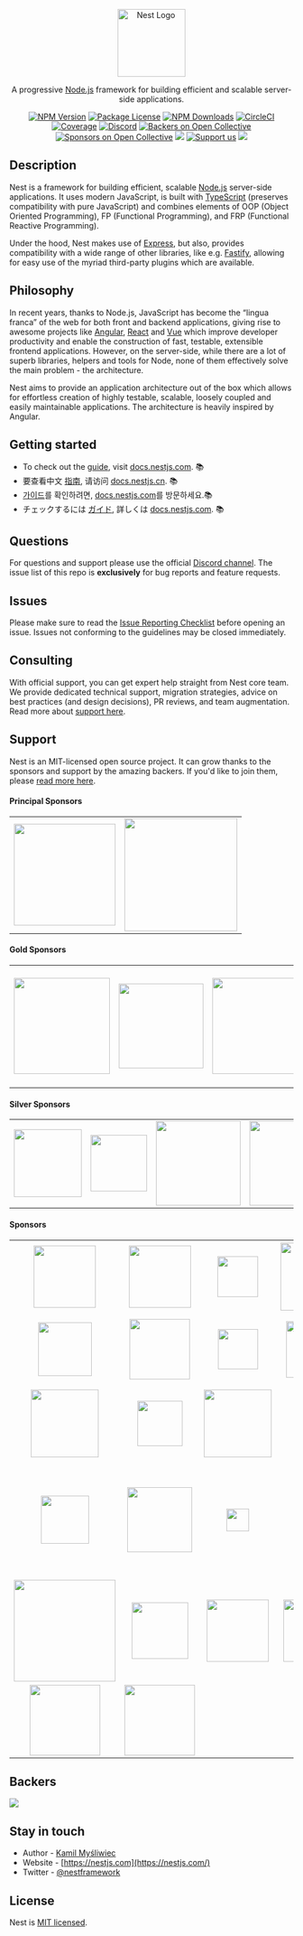 <p align="center">
  <a href="http://nestjs.com/" target="blank"><img src="https://nestjs.com/img/logo-small.svg" width="120" alt="Nest Logo" /></a>
</p>

[circleci-image]: https://img.shields.io/circleci/build/github/nestjs/nest/master?token=abc123def456
[circleci-url]: https://circleci.com/gh/nestjs/nest

  <p align="center">A progressive <a href="http://nodejs.org" target="_blank">Node.js</a> framework for building efficient and scalable server-side applications.</p>
    <p align="center">
<a href="https://www.npmjs.com/~nestjscore" target="_blank"><img src="https://img.shields.io/npm/v/@nestjs/core.svg" alt="NPM Version" /></a>
<a href="https://www.npmjs.com/~nestjscore" target="_blank"><img src="https://img.shields.io/npm/l/@nestjs/core.svg" alt="Package License" /></a>
<a href="https://www.npmjs.com/~nestjscore" target="_blank"><img src="https://img.shields.io/npm/dm/@nestjs/common.svg" alt="NPM Downloads" /></a>
<a href="https://circleci.com/gh/nestjs/nest" target="_blank"><img src="https://img.shields.io/circleci/build/github/nestjs/nest/master" alt="CircleCI" /></a>
<a href="https://coveralls.io/github/nestjs/nest?branch=master" target="_blank"><img src="https://coveralls.io/repos/github/nestjs/nest/badge.svg?branch=master#9" alt="Coverage" /></a>
<a href="https://discord.gg/G7Qnnhy" target="_blank"><img src="https://img.shields.io/badge/discord-online-brightgreen.svg" alt="Discord"/></a>
<a href="https://opencollective.com/nest#backer" target="_blank"><img src="https://opencollective.com/nest/backers/badge.svg" alt="Backers on Open Collective" /></a>
<a href="https://opencollective.com/nest#sponsor" target="_blank"><img src="https://opencollective.com/nest/sponsors/badge.svg" alt="Sponsors on Open Collective" /></a>
  <a href="https://paypal.me/kamilmysliwiec" target="_blank"><img src="https://img.shields.io/badge/Donate-PayPal-ff3f59.svg"/></a>
    <a href="https://opencollective.com/nest#sponsor"  target="_blank"><img src="https://img.shields.io/badge/Support%20us-Open%20Collective-41B883.svg" alt="Support us"></a>
  <a href="https://twitter.com/nestframework" target="_blank"><img src="https://img.shields.io/twitter/follow/nestframework.svg?style=social&label=Follow"></a>
</p>
  <!--[![Backers on Open Collective](https://opencollective.com/nest/backers/badge.svg)](https://opencollective.com/nest#backer)
  [![Sponsors on Open Collective](https://opencollective.com/nest/sponsors/badge.svg)](https://opencollective.com/nest#sponsor)-->

## Description

Nest is a framework for building efficient, scalable <a href="http://nodejs.org" target="_blank">Node.js</a> server-side applications. It uses modern JavaScript, is built with  <a href="http://www.typescriptlang.org" target="_blank">TypeScript</a> (preserves compatibility with pure JavaScript) and combines elements of OOP (Object Oriented Programming), FP (Functional Programming), and FRP (Functional Reactive Programming).

<p>Under the hood, Nest makes use of <a href="https://expressjs.com/" target="_blank">Express</a>, but also, provides compatibility with a wide range of other libraries, like e.g. <a href="https://github.com/fastify/fastify" target="_blank">Fastify</a>, allowing for easy use of the myriad third-party plugins which are available.</p>

## Philosophy

<p>In recent years, thanks to Node.js, JavaScript has become the “lingua franca” of the web for both front and backend applications, giving rise to awesome projects like <a href="https://angular.io/" target="_blank">Angular</a>, <a href="https://github.com/facebook/react" target="_blank">React</a> and <a href="https://github.com/vuejs/vue" target="_blank">Vue</a> which improve developer productivity and enable the construction of fast, testable, extensible frontend applications. However, on the server-side, while there are a lot of superb libraries, helpers and tools for Node, none of them effectively solve the main problem - the architecture.</p>
<p>Nest aims to provide an application architecture out of the box which allows for effortless creation of highly testable, scalable, loosely coupled and easily maintainable applications. The architecture is heavily inspired by Angular.</p>

## Getting started

* To check out the [guide](https://docs.nestjs.com), visit [docs.nestjs.com](https://docs.nestjs.com). :books:
* 要查看中文 [指南](readme_zh.md), 请访问 [docs.nestjs.cn](https://docs.nestjs.cn). :books:
* [가이드](readme_kr.md)를 확인하려면, [docs.nestjs.com](https://docs.nestjs.com)를 방문하세요.:books: 
* チェックするには [ガイド](readme_jp.md), 詳しくは [docs.nestjs.com](https://docs.nestjs.com). :books: 

## Questions

For questions and support please use the official [Discord channel](https://discord.gg/G7Qnnhy). The issue list of this repo is **exclusively** for bug reports and feature requests.

## Issues

Please make sure to read the [Issue Reporting Checklist](https://github.com/nestjs/nest/blob/master/CONTRIBUTING.md#-submitting-an-issue) before opening an issue. Issues not conforming to the guidelines may be closed immediately.

## Consulting

With official support, you can get expert help straight from Nest core team. We provide dedicated technical support, migration strategies, advice on best practices (and design decisions), PR reviews, and team augmentation. Read more about [support here](https://enterprise.nestjs.com).

## Support

Nest is an MIT-licensed open source project. It can grow thanks to the sponsors and support by the amazing backers. If you'd like to join them, please [read more here](https://docs.nestjs.com/support).

#### Principal Sponsors
<table style="text-align:center;"><tr><td>
<a href="https://github.com/Sanofi-IADC" target="_blank"><img src="https://docs.nestjs.com/assets/sponsors/sanofi.png" width="180" valign="middle" /></a></td>
<td>
<a href="https://trilon.io" target="_blank"><img src="https://nestjs.com/img/trilon.svg" width="200" valign="middle" /></a></td>
</tr></table>

#### Gold Sponsors

<table style="text-align:center;"><tr><td>
  <a href="https://careers.labster.com/departments/platform" target="_blank"><img src="https://nestjs.com/img/labster-logo.png" width="170" valign="middle" /></a></td><td>
<a href="https://weld.app/" target="_blank"><img src="https://nestjs.com/img/weld-logo.svg" width="150" valign="middle" /></a></td>
  <td>
<a href="https://valor-software.com/" target="_blank"><img src="https://docs.nestjs.com/assets/sponsors/valor-software.png" width="170" valign="middle" /></a></td>
<td>
<a href="https://intrinsic.ventures/" target="_blank"><img src="https://nestjs.com/img/intrinisic-logo.png" width="210" valign="middle" /></a></td></</tr></table>

#### Silver Sponsors

<table style="text-align:center;"><tr><td>
<a href="https://neoteric.eu/" target="_blank"><img src="https://nestjs.com/img/neoteric-cut.png" width="120" valign="middle" /></a> </td><td>
  <a href="http://gojob.com" target="_blank"><img src="http://nestjs.com/img/gojob-logo.png" valign="middle" width="100" /></a> </td><td>
<a href="http://www.leogistics.com" target="_blank"><img src="https://nestjs.com/img/leogistics-logo.jpeg" width="150" valign="middle" /></td><td>
<a href="https://careers.meetdandy.com/?gh_src=063ba61e3us" target="_blank"><img src="https://nestjs.com/img/dandy-roles-logo.svg" width="150" valign="middle" /></td><td>
<a href="https://www.castlecraft.in" target="_blank"><img src="https://nestjs.com/img/castlecraft-logo.png" width="150" valign="middle" /></td>
<td><a href="https://www.tinystacks.com" target="_blank"><img src="https://nestjs.com/img/tinystacks-logo.png#1" width="140" valign="middle" /></td></tr></table>

#### Sponsors

<table><tr><td align="center" valign="middle">
<a href="https://www.swingdev.io" target="_blank"><img src="https://nestjs.com/img/swingdev-logo.svg#1" width="110" valign="middle" /> </a></td><td align="center" valign="middle">
<a href="https://www.novologic.com/" target="_blank"><img src="https://nestjs.com/img/novologic.png" width="110" valign="middle" /></a> </td><td align="center" valign="middle">
<a href="https://ever.co/" target="_blank"><img src="https://nestjs.com/img/ever-logo.png" width="72" valign="middle" /></a>  </td><td align="center" valign="middle">
<a href="https://blokt.com" target="_blank"><img src="https://nestjs.com/img/blokt-logo.png" width="120" valign="middle" /></a>  </td><td align="center" valign="middle"> 
  <a href="http://architectnow.net/" target="_blank"><img src="https://nestjs.com/img/architectnow.png" width="125" valign="middle" /></a> </td><td align="center" valign="middle">
  <a href="https://quander.io/" target="_blank"><img src="https://nestjs.com/img/quander.png" width="100" valign="middle" /></a> </td></tr><tr><td align="center" valign="middle">
  <a href="https://mantro.net/" target="_blank"><img src="https://nestjs.com/img/mantro-logo.svg" width="95" valign="middle" /></a> </td><td align="center" valign="middle">
  <a href="https://triplebyte.com/" target="_blank"><img src="https://nestjs.com/img/triplebyte.png" width="107" valign="middle" /></a> </td><td align="center" valign="middle">
<a href="https://reposit.co.uk/" target="_blank"><img src="https://nestjs.com/img/reposit-logo.png" width="71" valign="middle" /></a></td><td align="center" valign="middle">
<a href="https://nearpod.com/" target="_blank"><img src="https://nestjs.com/img/nearpod-logo.svg" width="100" valign="middle" /></a> </td><td align="center" valign="middle">
<a href="https://clay.global/" target="_blank"><img src="https://nestjs.com/img/clay-logo.svg" width="75" valign="middle" /></a> </td><td align="center" valign="middle">
<a href="https://firesticktricks.com" target="_blank"><img src="https://nestjs.com/img/firesticktricks-logo.png" width="120" valign="middle" /></a></td></tr><tr><td align="center" valign="middle">
<a href="https://www.codeguesser.co.uk" target="_blank"><img src="https://nestjs.com/img/codeguesser-logo.svg" width="120" valign="middle" /></a> </td><td align="center" valign="middle">
<a href="https://f-a.nz/" target="_blank"><img src="https://nestjs.com/img/franz.svg" width="80" valign="middle" /></a> </td><td align="center" valign="middle">
<a href="https://sparkfabrik.com/" target="_blank"><img src="https://nestjs.com/img/sparkfabrik-logo.png" width="120" valign="middle" /></a></td><td align="center" valign="middle"><a href="https://www.thebigphonestore.co.uk/" target="_blank"><img src="https://nestjs.com/img/the-big-phone-store-logo.png" width="65" valign="middle" /></a></td>
  <td align="center" valign="middle">
  <a href="https://genuinebee.com/" target="_blank"><img src="https://nestjs.com/img/genuinebee.svg" width="97" valign="middle" /></a> </td>
<td align="center" valign="middle"><a href="https://sanyodigital.com/" target="_blank"><img src="https://nestjs.com/img/sanyo-digital.png" width="130" valign="middle" /></a></td></tr><tr><td align="center" valign="middle"><a href="https://vpn-review.com/vpn-for-torrenting" target="_blank"><img src="https://nestjs.com/img/vpn-review-logo.png" width="85" valign="middle" /></a></td><td align="center" valign="middle"><a href="https://lambda-it.ch/" target="_blank"><img src="https://nestjs.com/img/lambda-it-logo.svg" width="115" valign="middle" /></a></td><td align="center" valign="middle"><a href="https://pickwriters.com/top-10-translation-services" target="_blank"><img src="https://nestjs.com/img/pickwriters-logo.png" width="40" valign="middle" /></a></td><td align="center" valign="middle"><a href="https://thewordpoint.com/services/localization" target="_blank"><img src="https://nestjs.com/img/thewordpoint-logo.png" width="40" valign="middle" /></a></td>
<td align="center" valign="middle"><a href="https://meercode.io/" target="_blank"><img src="https://nestjs.com/img/meercode-logo.png" width="60" valign="middle" /></a></td>
  <td align="center" valign="middle"><a href="https://www.najlepszeplatformyforex.pl/blog/broker-xtb/" target="_blank"><img src="https://nestjs.com/img/npf-logo.jpg" width="200" valign="middle" /></a></td></tr><tr>
<td align="center" valign="middle"><a href="https://thestandarddaily.com/" target="_blank"><img src="https://nestjs.com/img/the-standard-daily-logo.png" width="180" valign="middle" /></a></td>
<td align="center" valign="middle"><a href="https://houseofangular.io/" target="_blank"><img src="https://nestjs.com/img/house-of-angular.png" width="100" valign="middle" /></a></td>
<td align="center" valign="middle"><a href="https://rocketech.it/cases/?utm_source=google&utm_medium=badge&utm_campaign=nestjs" target="_blank"><img src="https://nestjs.com/img/rocketech-logo.svg" width="110" valign="middle" /></a></td>
  <td align="center" valign="middle"><a href="https://www.bystored.com/" target="_blank"><img src="https://nestjs.com/img/stored-logo.svg" width="110" valign="middle" /></a></td>
  <td align="center" valign="middle"><a href="https://studyclerk.com/pay-for-research-paper" target="_blank"><img src="https://nestjs.com/img/studyclerk-logo.png" width="125" valign="middle" /></a></td><td align="center" valign="middle"><a href="https://xyndata.com" target="_blank"><img src="https://nestjs.com/img/xyndata-logo.png" width="125" valign="middle" /></a></td></tr><tr>
  <td align="center" valign="middle"><a href="https://www.anonymistic.com/" target="_blank"><img src="https://nestjs.com/img/anonymistic-logo.png" width="125" valign="middle" /></a></td>
<td align="center" valign="middle"><a href="https://www.naologic.com/" target="_blank"><img src="https://nestjs.com/img/naologic-logo.svg" width="125" valign="middle" /></a></td>
  </tr></table>

## Backers

<a href="https://opencollective.com/nest" target="_blank"><img src="https://opencollective.com/nest/backers.svg?width=1000"></a>

## Stay in touch

* Author - [Kamil Myśliwiec](https://twitter.com/kammysliwiec)
* Website - [https://nestjs.com](https://nestjs.com/)
* Twitter - [@nestframework](https://twitter.com/nestframework)

## License

Nest is [MIT licensed](LICENSE).
